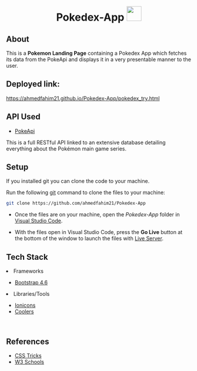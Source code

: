 <h1 align="center"> Pokedex-App  <img src="https://upload.wikimedia.org/wikipedia/commons/thumb/5/51/Pokebola-pokeball-png-0.png/769px-Pokebola-pokeball-png-0.png" width="40px"> </h1> 


## About

<p>This is a <b>Pokemon Landing Page</b> containing a Pokedex App which fetches its data from the PokeApi and displays it in a very presentable manner to the user.</p>


## Deployed link: 
https://ahmedfahim21.github.io/Pokedex-App/pokedex_try.html

## API Used

- [PokeApi](https://pokeapi.co/)

<p>This is a full RESTful API linked to an extensive database detailing everything about the Pokémon main game series.</p>



## Setup

If you installed git you can clone the code to your machine.

Run the following [git](https://git-scm.com/downloads) command to clone the files to your machine:

```bash
git clone https://github.com/ahmedfahim21/Pokedex-App
```

- Once the files are on your machine, open the _Pokedex-App_ folder in [Visual Studio Code](https://code.visualstudio.com/).

- With the files open in Visual Studio Code, press the **Go Live** button at the bottom of the window to launch the files with [Live Server](https://marketplace.visualstudio.com/items?itemName=ritwickdey.LiveServer).

## Tech Stack

<li>Frameworks</li>

- [Bootstrap 4.6](https://getbootstrap.com/docs/4.6/getting-started/introduction/)

<li>Libraries/Tools</li>
    
- [Ionicons](https://ionic.io/ionicons)
- [Coolers](https://coolors.co/)

<br/>


## References 
 
- [CSS Tricks](https://css-tricks.com/)
- [W3 Schools](https://w3schools.com/)
